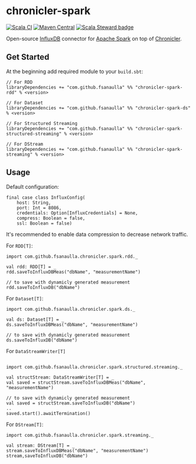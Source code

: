 # chronicler-spark

[![Scala CI](https://github.com/fsanaulla/spark-http-rdd/actions/workflows/scala.yml/badge.svg)](https://github.com/fsanaulla/chronicler-spark/actions/workflows/scala.yml)
[![Maven Central](https://maven-badges.herokuapp.com/maven-central/com.github.fsanaulla/chronicler-spark-core_2.12/badge.svg)](https://maven-badges.herokuapp.com/maven-central/com.github.fsanaulla/chronicler-spark-core_2.12)
[![Scala Steward badge](https://img.shields.io/badge/Scala_Steward-helping-blue.svg?style=flat&logo=data:image/png;base64,iVBORw0KGgoAAAANSUhEUgAAAA4AAAAQCAMAAAARSr4IAAAAVFBMVEUAAACHjojlOy5NWlrKzcYRKjGFjIbp293YycuLa3pYY2LSqql4f3pCUFTgSjNodYRmcXUsPD/NTTbjRS+2jomhgnzNc223cGvZS0HaSD0XLjbaSjElhIr+AAAAAXRSTlMAQObYZgAAAHlJREFUCNdNyosOwyAIhWHAQS1Vt7a77/3fcxxdmv0xwmckutAR1nkm4ggbyEcg/wWmlGLDAA3oL50xi6fk5ffZ3E2E3QfZDCcCN2YtbEWZt+Drc6u6rlqv7Uk0LdKqqr5rk2UCRXOk0vmQKGfc94nOJyQjouF9H/wCc9gECEYfONoAAAAASUVORK5CYII=)](https://scala-steward.org)

Open-source [InfluxDB](https://www.influxdata.com/) connector for [Apache Spark](https://spark.apache.org/index.html) on top of [Chronicler](https://github.com/fsanaulla/chronicler).

## Get Started

At the beginning add required module to your `build.sbt`:

```
// For RDD
libraryDependencies += "com.github.fsanaulla" %% "chronicler-spark-rdd" % <version>

// For Dataset
libraryDependencies += "com.github.fsanaulla" %% "chronicler-spark-ds" % <version>

// For Structured Streaming
libraryDependencies += "com.github.fsanaulla" %% "chronicler-spark-structured-streaming" % <version>

// For DStream
libraryDependencies += "com.github.fsanaulla" %% "chronicler-spark-streaming" % <version>
```

## Usage

Default configuration: 
```
final case class InfluxConfig(
    host: String,
    port: Int = 8086,
    credentials: Option[InfluxCredentials] = None,
    compress: Boolean = false,
    ssl: Boolean = false)
```
It's recommended to enable data compression to decrease network traffic.

For `RDD[T]`:

```
import com.github.fsanaulla.chronicler.spark.rdd._

val rdd: RDD[T] = _
rdd.saveToInfluxDBMeas("dbName", "measurementName")

// to save with dynamicly generated measurement
rdd.saveToInfluxDB("dbName")
```
For `Dataset[T]`:
```
import com.github.fsanaulla.chronicler.spark.ds._

val ds: Dataset[T] = _
ds.saveToInfluxDBMeas("dbName", "measurementName")

// to save with dynamicly generated measurement
ds.saveToInfluxDB("dbName")

```
For `DataStreamWriter[T]`
```

import com.github.fsanaulla.chronicler.spark.structured.streaming._

val structStream: DataStreamWriter[T] = _
val saved = structStream.saveToInfluxDBMeas("dbName", "measurementName")

// to save with dynamicly generated measurement
val saved = structStream.saveToInfluxDB("dbName")
..
saved.start().awaitTermination()

```

For `DStream[T]`:
```
import com.github.fsanaulla.chronicler.spark.streaming._

val stream: DStream[T] = _
stream.saveToInfluxDBMeas("dbName", "measurementName")
stream,saveToInfluxDB("dbName")
```
